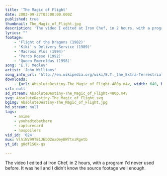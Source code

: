 ```yaml
---
title: 'The Magic of Flight'
date: 2003-09-27T03:00:00.000Z
published: true
thumbnail: The_Magic_of_Flight.jpg
description: 'The video I edited at Iron Chef, in 2 hours, with a program I''d never used before. It was hell and I didn''t know the source footage well enough.'
lyrics: ""
footage:
    - 'Flight of the Dragons (1982)'
    - 'Kiki''s Delivery Service (1989)'
    - 'Macross Plus (1994)'
    - 'Porco Rosso (1992)'
    - 'Queen Emereldas (1998)'
song: 'E.T. Medley'
artist: 'John Williams'
song_info_url: 'http://en.wikipedia.org/wiki/E.T._the_Extra-Terrestrial_(soundtrack)'
downloads:
    - {url: AbsoluteDestiny-The_Magic_of_Flight-480p.m4v, width: 640, height: 480, mimetype: video/mp4}
srt: null
sd_stream: AbsoluteDestiny-The_Magic_of_Flight-480p.m4v
svg: AbsoluteDestiny-The_Magic_of_Flight.svg
bgimg: AbsoluteDestiny-The_Magic_of_Flight.jpg
hd_stream: null
tags:
    - anime
    - youhadtobethere
    - capturecard
    - nospoilers
vid_id: '024'
mux: VlhiNV99TB1JEbO2oaQeyBW7tnzRgetb
yt_id: gOdf1SOk-qs

---
```

The video I edited at Iron Chef, in 2 hours, with a program I'd never used before. It was hell and I didn't know the source footage well enough.